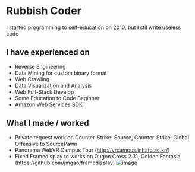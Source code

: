 
# Rubbish Coder

I started programming to self-education on 2010, but I stil write useless code

## I have experienced on
- Reverse Engineering
- Data Mining for custom binary format
- Web Crawling
- Data Visualization and Analysis
- Web Full-Stack Develop
- Some Education to Code Beginner
- Amazon Web Services SDK

## What I made / worked
- Private request work on Counter-Strike: Source, Counter-Strike: Global Offensive to SourcePawn
- Panorama WebVR Campus Tour (http://vrcampus.inhatc.ac.kr/)
- Fixed Framedisplay to works on Ougon Cross 2.31, Golden Fantasia (https://github.com/jmgao/framedisplay)
![image](https://user-images.githubusercontent.com/19303143/100659955-b5034980-3394-11eb-93fb-122afbd1acac.png)
